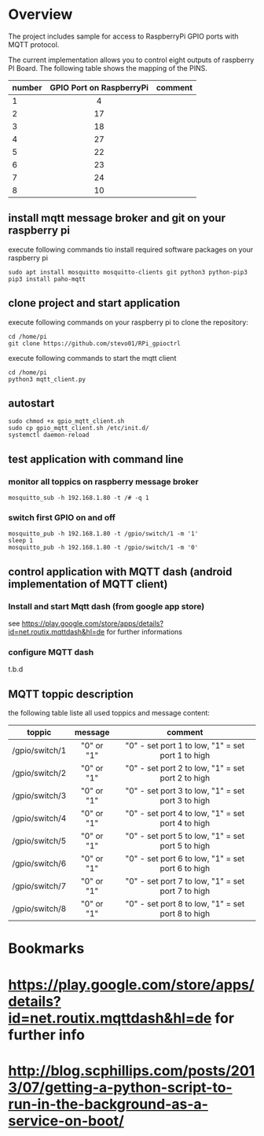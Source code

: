 # Overview
The project includes sample for access to RaspberryPi GPIO ports with MQTT protocol.

The current implementation allows you to control eight outputs of raspberry PI Board.
The following table shows the mapping of the PINS.

| number | GPIO Port on RaspberryPi  | comment  |
| ------ |:-------------:| -----:|
| 1      | 4             |  |
| 2      | 17            |  |
| 3      | 18            |  |
| 4      | 27            |  |
| 5      | 22            |  |
| 6      | 23            |  |
| 7      | 24            |  |
| 8      | 10            |  |


## install mqtt message broker and git on your raspberry pi

execute following commands tio install required software packages on your raspberry pi
```
sudo apt install mosquitto mosquitto-clients git python3 python-pip3
pip3 install paho-mqtt
```

## clone project and start application

execute following commands on your raspberry pi to clone the repository:
```
cd /home/pi
git clone https://github.com/stevo01/RPi_gpioctrl
```

execute following commands to start the mqtt client
```
cd /home/pi
python3 mqtt_client.py
```

## autostart
```
sudo chmod +x gpio_mqtt_client.sh
sudo cp gpio_mqtt_client.sh /etc/init.d/
systemctl daemon-reload
```

## test application with command line

### monitor all toppics on raspberry message broker
```
mosquitto_sub -h 192.168.1.80 -t /# -q 1
```

### switch first GPIO on and off
```
mosquitto_pub -h 192.168.1.80 -t /gpio/switch/1 -m '1'
sleep 1
mosquitto_pub -h 192.168.1.80 -t /gpio/switch/1 -m '0'
```

## control application with  MQTT dash (android implementation of MQTT client)

### Install and start Mqtt dash (from google app store)
see https://play.google.com/store/apps/details?id=net.routix.mqttdash&hl=de for further informations

### configure MQTT dash
t.b.d

## MQTT toppic description

the following table liste all used toppics and message content:

| toppic         | message       | comment                                           |
| -------------- |:-------------:| :------------------------------------------------:|
| /gpio/switch/1 | "0" or "1"    | "0" - set port 1 to low, "1" = set port 1 to high |
| /gpio/switch/2 | "0" or "1"    | "0" - set port 2 to low, "1" = set port 2 to high |
| /gpio/switch/3 | "0" or "1"    | "0" - set port 3 to low, "1" = set port 3 to high |
| /gpio/switch/4 | "0" or "1"    | "0" - set port 4 to low, "1" = set port 4 to high |
| /gpio/switch/5 | "0" or "1"    | "0" - set port 5 to low, "1" = set port 5 to high |
| /gpio/switch/6 | "0" or "1"    | "0" - set port 6 to low, "1" = set port 6 to high |
| /gpio/switch/7 | "0" or "1"    | "0" - set port 7 to low, "1" = set port 7 to high |
| /gpio/switch/8 | "0" or "1"    | "0" - set port 8 to low, "1" = set port 8 to high |

# Bookmarks
# https://play.google.com/store/apps/details?id=net.routix.mqttdash&hl=de for further info
# http://blog.scphillips.com/posts/2013/07/getting-a-python-script-to-run-in-the-background-as-a-service-on-boot/
